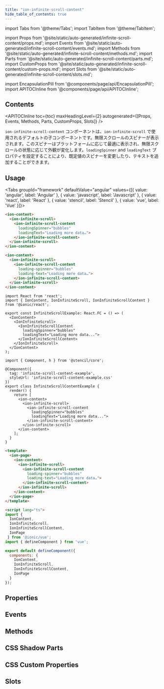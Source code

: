 ```yaml
---
title: "ion-infinite-scroll-content"
hide_table_of_contents: true
---
```

import Tabs from '@theme/Tabs';
import TabItem from '@theme/TabItem';

import Props from '@site/static/auto-generated/infinite-scroll-content/props.md';
import Events from '@site/static/auto-generated/infinite-scroll-content/events.md';
import Methods from '@site/static/auto-generated/infinite-scroll-content/methods.md';
import Parts from '@site/static/auto-generated/infinite-scroll-content/parts.md';
import CustomProps from '@site/static/auto-generated/infinite-scroll-content/custom-props.md';
import Slots from '@site/static/auto-generated/infinite-scroll-content/slots.md';



import EncapsulationPill from '@components/page/api/EncapsulationPill';
import APITOCInline from '@components/page/api/APITOCInline';



<h2 className="table-of-contents__title">Contents</h2>

<APITOCInline
  toc={toc}
  maxHeadingLevel={2}
  autogenerated={[Props, Events, Methods, Parts, CustomProps, Slots]}
/>



`ion-infinite-scroll-content` コンポーネントは、`ion-infinite-scroll` で使用されるデフォルトの子コンポーネントです。無限スクロールのスピナーが表示されます。このスピナーはプラットフォームに応じて最適に表示され、無限スクロールの状態に応じて外観が変化します。`loadingSpinner` and `loadingText` プロパティを設定することにより、既定値のスピナーを変更したり、テキストを追加することができます。



## Usage

<Tabs groupId="framework" defaultValue="angular" values={[{ value: 'angular', label: 'Angular' }, { value: 'javascript', label: 'Javascript' }, { value: 'react', label: 'React' }, { value: 'stencil', label: 'Stencil' }, { value: 'vue', label: 'Vue' }]}>

<TabItem value="angular">

```html
<ion-content>
  <ion-infinite-scroll>
    <ion-infinite-scroll-content
      loadingSpinner="bubbles"
      loadingText="Loading more data…">
    </ion-infinite-scroll-content>
  </ion-infinite-scroll>
</ion-content>
```


</TabItem>


<TabItem value="javascript">

```html
<ion-content>
  <ion-infinite-scroll>
    <ion-infinite-scroll-content
      loading-spinner="bubbles"
      loading-text="Loading more data…">
    </ion-infinite-scroll-content>
  </ion-infinite-scroll>
</ion-content>
```


</TabItem>


<TabItem value="react">

```tsx
import React from 'react';
import { IonContent, IonInfiniteScroll, IonInfiniteScrollContent } from '@ionic/react';

export const InfiniteScrollExample: React.FC = () => (
  <IonContent>
    <IonInfiniteScroll>
      <IonInfiniteScrollContent
        loadingSpinner="bubbles"
        loadingText="Loading more data...">
      </IonInfiniteScrollContent>
    </IonInfiniteScroll>
  </IonContent>
);
```

</TabItem>


<TabItem value="stencil">

```tsx
import { Component, h } from '@stencil/core';

@Component({
  tag: 'infinite-scroll-content-example',
  styleUrl: 'infinite-scroll-content-example.css'
})
export class InfiniteScrollContentExample {
  render() {
    return [
      <ion-content>
        <ion-infinite-scroll>
          <ion-infinite-scroll-content
            loadingSpinner="bubbles"
            loadingText="Loading more data...">
          </ion-infinite-scroll-content>
        </ion-infinite-scroll>
      </ion-content>
    ];
  }
}
```

</TabItem>


<TabItem value="vue">

```html
<template>
  <ion-page>
    <ion-content>
      <ion-infinite-scroll>
        <ion-infinite-scroll-content
          loading-spinner="bubbles"
          loading-text="Loading more data…">
        </ion-infinite-scroll-content>
      </ion-infinite-scroll>
    </ion-content>
  </ion-page>
</template>

<script lang="ts">
import {
  IonContent,
  IonInfiniteScroll,
  IonInfiniteScrollContent,
  IonPage
 } from '@ionic/vue';
import { defineComponent } from 'vue';

export default defineComponent({
  components: {
    IonContent,
    IonInfiniteScroll,
    IonInfiniteScrollContent,
    IonPage
  }
});
```


</TabItem>

</Tabs>

## Properties
<Props />

## Events
<Events />

## Methods
<Methods />

## CSS Shadow Parts
<Parts />

## CSS Custom Properties
<CustomProps />

## Slots
<Slots />